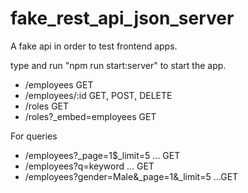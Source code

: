 # fake_rest_api_json_server
A fake api in order to test frontend apps.

type and run "npm run start:server" to start the app.

* /employees GET
* /employees/:id GET, POST, DELETE
* /roles GET
* /roles?_embed=employees  GET

For queries

* /employees?_page=1$_limit=5 ... GET
* /employees?q=keyword ... GET
* /employees?gender=Male&_page=1&_limit=5 ...GET
